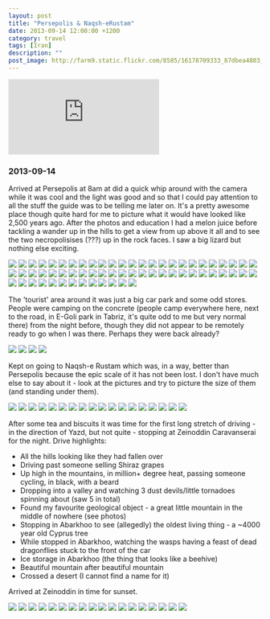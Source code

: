 ```yaml
---
layout: post
title: "Persepolis & Naqsh-eRustam"
date: 2013-09-14 12:00:00 +1200
category: travel
tags: [Iran]
description: ""
post_image: http://farm9.static.flickr.com/8585/16178709333_87dbea4803_o.jpg
---
```

<div class="google-maps">  
<iframe src="https://www.google.com/maps/d/embed?mid=zLNzl8v_LJ0w.kR315UJemLHw" frameborder="0" style="border:0"></iframe>  
</div>

### 2013-09-14

Arrived at Persepolis at 8am at did a quick whip around with the camera
while it was cool and the light was good and so that I could pay
attention to all the stuff the guide was to be telling me later on. It's
a pretty awesome place though quite hard for me to picture what it would
have looked like 2,500 years ago. After the photos and education I had a
melon juice before tackling a wander up in the hills to get a view from
up above it all and to see the two necropolisises (???) up in the rock
faces. I saw a big lizard but nothing else exciting.

[![](http://farm6.static.flickr.com/5456/9990727275_ace2a43c18_c.jpg)](http://farm6.static.flickr.com/5456/9990727275_0b416effb8_o.jpg)
[![](http://farm3.static.flickr.com/2845/9990730484_1d8c851337_c.jpg)](http://farm3.static.flickr.com/2845/9990730484_556d7173eb_o.jpg)
[![](http://farm8.static.flickr.com/7371/9990732294_525c5da9bd_c.jpg)](http://farm8.static.flickr.com/7371/9990732294_e7d4f436c0_o.jpg)
[![](http://farm6.static.flickr.com/5457/9990731685_016e07fccf_c.jpg)](http://farm6.static.flickr.com/5457/9990731685_223f2e7431_o.jpg)
[![](http://farm8.static.flickr.com/7434/9990861023_776d5cd6f3_c.jpg)](http://farm8.static.flickr.com/7434/9990861023_2532e4b99a_o.jpg)
[![](http://farm3.static.flickr.com/2807/9990786876_ae677a900e_c.jpg)](http://farm3.static.flickr.com/2807/9990786876_725a6d971a_o.jpg)
[![](http://farm4.static.flickr.com/3754/9990736255_d558d23f1f_c.jpg)](http://farm4.static.flickr.com/3754/9990736255_ef5969d9b2_o.jpg)
[![](http://farm3.static.flickr.com/2816/9990738634_62ef9cf5f8_c.jpg)](http://farm3.static.flickr.com/2816/9990738634_4b97017bc6_o.jpg)
[![](http://farm3.static.flickr.com/2850/9990738485_2f6ba24572_c.jpg)](http://farm3.static.flickr.com/2850/9990738485_ed80431cae_o.jpg)
[![](http://farm3.static.flickr.com/2868/9990791806_8fec535975_c.jpg)](http://farm3.static.flickr.com/2868/9990791806_e88b8e0b29_o.jpg)
[![](http://farm3.static.flickr.com/2838/9990869933_2ddbd0a9af_c.jpg)](http://farm3.static.flickr.com/2838/9990869933_d20844ba5f_o.jpg)
[![](http://farm6.static.flickr.com/5463/9990794636_75615687d3_c.jpg)](http://farm6.static.flickr.com/5463/9990794636_7b3531b0d3_o.jpg)
[![](http://farm6.static.flickr.com/5469/9990745064_ffc4d3f7f2_c.jpg)](http://farm6.static.flickr.com/5469/9990745064_c5d8a4e212_o.jpg)
[![](http://farm8.static.flickr.com/7379/9990874563_a41fbcd108_c.jpg)](http://farm8.static.flickr.com/7379/9990874563_3810901588_o.jpg)
[![](http://farm3.static.flickr.com/2829/9990876593_d62c95bb14_c.jpg)](http://farm3.static.flickr.com/2829/9990876593_dc21bb7b92_o.jpg)
[![](http://farm8.static.flickr.com/7445/9990749375_4438a801af_c.jpg)](http://farm8.static.flickr.com/7445/9990749375_2589f93986_o.jpg)
[![](http://farm4.static.flickr.com/3739/9990753094_409aa4c7df_c.jpg)](http://farm4.static.flickr.com/3739/9990753094_8c3502327e_o.jpg)
[![](http://farm8.static.flickr.com/7362/9990880963_4d7c111bd9_c.jpg)](http://farm8.static.flickr.com/7362/9990880963_50443f6908_o.jpg)
[![](http://farm8.static.flickr.com/7389/9990805006_69ef0c7da4_c.jpg)](http://farm8.static.flickr.com/7389/9990805006_5802e45f27_o.jpg)
[![](http://farm3.static.flickr.com/2884/9990754875_dc2a952272_c.jpg)](http://farm3.static.flickr.com/2884/9990754875_bbdc86c915_o.jpg)
[![](http://farm8.static.flickr.com/7373/9990886173_865814a601_c.jpg)](http://farm8.static.flickr.com/7373/9990886173_3180d7643b_o.jpg)
[![](http://farm3.static.flickr.com/2812/9990887923_74ce2ed8e6_c.jpg)](http://farm3.static.flickr.com/2812/9990887923_d8b2f35a67_o.jpg)
[![](http://farm8.static.flickr.com/7375/9990761734_3cfb47def1_c.jpg)](http://farm8.static.flickr.com/7375/9990761734_76eb19cdb8_o.jpg)
[![](http://farm8.static.flickr.com/7427/9990891073_52dee83528_c.jpg)](http://farm8.static.flickr.com/7427/9990891073_4bfe182fde_o.jpg)
[![](http://farm4.static.flickr.com/3677/9990892663_673e16ee3b_c.jpg)](http://farm4.static.flickr.com/3677/9990892663_c80588b086_o.jpg)
[![](http://farm8.static.flickr.com/7416/9990766794_243e9c7459_c.jpg)](http://farm8.static.flickr.com/7416/9990766794_66f5289228_o.jpg)
[![](http://farm3.static.flickr.com/2893/9990766935_1294ed348a_c.jpg)](http://farm3.static.flickr.com/2893/9990766935_b3d61da7e8_o.jpg)
[![](http://farm3.static.flickr.com/2838/9990896853_28629a107f_c.jpg)](http://farm3.static.flickr.com/2838/9990896853_1e83d4dd2b_o.jpg)
[![](http://farm8.static.flickr.com/7415/9990898033_010a341426_c.jpg)](http://farm8.static.flickr.com/7415/9990898033_c6a0986d43_o.jpg)
[![](http://farm6.static.flickr.com/5539/9990822436_deb74b6083_c.jpg)](http://farm6.static.flickr.com/5539/9990822436_3f9a3b6d6d_o.jpg)
[![](http://farm3.static.flickr.com/2819/9990773644_a0a3a64556_c.jpg)](http://farm3.static.flickr.com/2819/9990773644_fc7b63764c_o.jpg)
[![](http://farm3.static.flickr.com/2878/9990825466_724bf4812b_c.jpg)](http://farm3.static.flickr.com/2878/9990825466_d2ca1efb86_o.jpg)
[![](http://farm6.static.flickr.com/5516/9990904783_05dda37cb8_c.jpg)](http://farm6.static.flickr.com/5516/9990904783_1c490efde2_o.jpg)
[![](http://farm3.static.flickr.com/2848/9990829446_d4d7ba65bc_c.jpg)](http://farm3.static.flickr.com/2848/9990829446_448590ebba_o.jpg)
[![](http://farm3.static.flickr.com/2834/9990908443_fb1f20f5f3_c.jpg)](http://farm3.static.flickr.com/2834/9990908443_48c4825cea_o.jpg)
[![](http://farm8.static.flickr.com/7315/9990782685_3080a3156f_c.jpg)](http://farm8.static.flickr.com/7315/9990782685_0ff233f569_o.jpg)
[![](http://farm4.static.flickr.com/3780/9990785115_0e31264566_c.jpg)](http://farm4.static.flickr.com/3780/9990785115_7a0cfe1ca6_o.jpg)
[![](http://farm6.static.flickr.com/5530/9990788954_2250d12732_c.jpg)](http://farm6.static.flickr.com/5530/9990788954_eaf24e3495_o.jpg)
[![](http://farm8.static.flickr.com/7375/9990840856_b0fa7b9dcb_c.jpg)](http://farm8.static.flickr.com/7375/9990840856_c645b6a79a_o.jpg)
[![](http://farm6.static.flickr.com/5492/9990790785_75583e88e4_c.jpg)](http://farm6.static.flickr.com/5492/9990790785_f46b2c19f3_o.jpg)
[![](http://farm8.static.flickr.com/7300/9990792265_e76e0fca32_c.jpg)](http://farm8.static.flickr.com/7300/9990792265_79e61b7925_o.jpg)
[![](http://farm6.static.flickr.com/5538/9990793335_524dcb664c_c.jpg)](http://farm6.static.flickr.com/5538/9990793335_2fd8ccccc8_o.jpg)
[![](http://farm8.static.flickr.com/7362/9990923903_9ae054bcbd_c.jpg)](http://farm8.static.flickr.com/7362/9990923903_d5ddfcc82b_o.jpg)
[![](http://farm4.static.flickr.com/3678/9990848906_54ef372f20_c.jpg)](http://farm4.static.flickr.com/3678/9990848906_a155072087_o.jpg)
[![](http://farm3.static.flickr.com/2827/9990850896_fa816a1c8e_c.jpg)](http://farm3.static.flickr.com/2827/9990850896_d0f35386e3_o.jpg)
[![](http://farm6.static.flickr.com/5447/9990800985_2fcb5a8aaf_c.jpg)](http://farm6.static.flickr.com/5447/9990800985_2e6f94fd51_o.jpg)
[![](http://farm4.static.flickr.com/3766/9990802915_beae4bb0bf_c.jpg)](http://farm4.static.flickr.com/3766/9990802915_2576c9c156_o.jpg)
[![](http://farm6.static.flickr.com/5330/9990932683_d0643361a6_c.jpg)](http://farm6.static.flickr.com/5330/9990932683_0a0cb17cf7_o.jpg)
[![](http://farm3.static.flickr.com/2881/9990805065_0f48ec14c7_c.jpg)](http://farm3.static.flickr.com/2881/9990805065_9b55bceb9f_o.jpg)
[![](http://farm8.static.flickr.com/7406/9990808494_e4bfd425db_c.jpg)](http://farm8.static.flickr.com/7406/9990808494_4206e6e60d_o.jpg)
[![](http://farm8.static.flickr.com/7329/9991140003_3a934cc9f5_c.jpg)](http://farm8.static.flickr.com/7329/9991140003_fdc9fcf1c3_o.jpg)
[![](http://farm4.static.flickr.com/3710/9991067006_71b6cbd0e4_c.jpg)](http://farm4.static.flickr.com/3710/9991067006_430ea2259a_o.jpg)
[![](http://farm4.static.flickr.com/3728/9991018755_6d87130164_c.jpg)](http://farm4.static.flickr.com/3728/9991018755_a0d1e1afbf_o.jpg)
[![](http://farm6.static.flickr.com/5497/9991144083_1e4f59a7c8_c.jpg)](http://farm6.static.flickr.com/5497/9991144083_d21b1dece6_o.jpg)
[![](http://farm3.static.flickr.com/2817/9991070776_3f0a9d7174_c.jpg)](http://farm3.static.flickr.com/2817/9991070776_40c3d10a03_o.jpg)
[![](http://farm6.static.flickr.com/5480/9991147663_ceb2d9a428_c.jpg)](http://farm6.static.flickr.com/5480/9991147663_4e0ab6d372_o.jpg)
[![](http://farm8.static.flickr.com/7357/9991024884_6eb154734d_c.jpg)](http://farm8.static.flickr.com/7357/9991024884_4b2b2d51d8_o.jpg)
[![](http://farm8.static.flickr.com/7460/9991076186_75aa84a2ae_c.jpg)](http://farm8.static.flickr.com/7460/9991076186_9e29c2e2d0_o.jpg)
[![](http://farm8.static.flickr.com/7393/9991153203_ee13b50834_c.jpg)](http://farm8.static.flickr.com/7393/9991153203_1e36e59a2e_o.jpg)
[![](http://farm6.static.flickr.com/5459/9991030144_68c4c7e686_c.jpg)](http://farm6.static.flickr.com/5459/9991030144_eac9612719_o.jpg)
[![](http://farm4.static.flickr.com/3754/9991080456_5bb62f103f_c.jpg)](http://farm4.static.flickr.com/3754/9991080456_a1088480b0_o.jpg)
[![](http://farm8.static.flickr.com/7449/9991032024_905ff442ef_c.jpg)](http://farm8.static.flickr.com/7449/9991032024_03c061f316_o.jpg)
[![](http://farm4.static.flickr.com/3707/9991034254_5d078d5314_c.jpg)](http://farm4.static.flickr.com/3707/9991034254_6d6db68f08_o.jpg)

The 'tourist' area around it was just a big car park and some odd
stores. People were camping on the concrete (people camp everywhere
here, next to the road, in E-Goli park in Tabriz, it's quite odd to me
but very normal there) from the night before, though they did not appear
to be remotely ready to go when I was there. Perhaps they were back
already?

[![](http://farm8.static.flickr.com/7291/9990855163_bc9433f4bc_c.jpg)](http://farm8.static.flickr.com/7291/9990855163_f9e31fd39d_o.jpg)
[![](http://farm6.static.flickr.com/5522/9991035924_66e40995e1_c.jpg)](http://farm6.static.flickr.com/5522/9991035924_0397fc37a5_o.jpg)
[![](http://farm8.static.flickr.com/7301/9991161983_c4ed1d75cb_c.jpg)](http://farm8.static.flickr.com/7301/9991161983_d6058119ce_o.jpg)
[![](http://farm4.static.flickr.com/3817/9991039685_51bd147d50_c.jpg)](http://farm4.static.flickr.com/3817/9991039685_c880e6a1e0_o.jpg)

Kept on going to Naqsh-e Rustam which was, in a way, better than
Persepolis because the epic scale of it has not been lost. I don't have
much else to say about it - look at the pictures and try to picture the
size of them (and standing under them).

[![](http://farm3.static.flickr.com/2846/9991090596_114bd6d9da_c.jpg)](http://farm3.static.flickr.com/2846/9991090596_b3a72df346_o.jpg)
[![](http://farm4.static.flickr.com/3712/9991091906_f895363833_c.jpg)](http://farm4.static.flickr.com/3712/9991091906_191145bb70_o.jpg)
[![](http://farm4.static.flickr.com/3721/9991169133_12ced3356b_c.jpg)](http://farm4.static.flickr.com/3721/9991169133_d447e18fc8_o.jpg)
[![](http://farm3.static.flickr.com/2854/9991095906_69d56b3408_c.jpg)](http://farm3.static.flickr.com/2854/9991095906_196b17af12_o.jpg)
[![](http://farm6.static.flickr.com/5525/9991048185_12f4acbc5b_c.jpg)](http://farm6.static.flickr.com/5525/9991048185_42672b2491_o.jpg)
[![](http://farm4.static.flickr.com/3796/9991050485_555305e64d_c.jpg)](http://farm4.static.flickr.com/3796/9991050485_e4c6e15238_o.jpg)
[![](http://farm4.static.flickr.com/3763/9991177823_68cb9f2ef7_c.jpg)](http://farm4.static.flickr.com/3763/9991177823_b65376c068_o.jpg)
[![](http://farm3.static.flickr.com/2883/9991054974_b668e00b45_c.jpg)](http://farm3.static.flickr.com/2883/9991054974_99ceeaf8fd_o.jpg)
[![](http://farm4.static.flickr.com/3702/9991058135_c3e02f2403_c.jpg)](http://farm4.static.flickr.com/3702/9991058135_fc68dbf011_o.jpg)
[![](http://farm8.static.flickr.com/7408/9991060874_8b1b6781e0_c.jpg)](http://farm8.static.flickr.com/7408/9991060874_12d51a4a0d_o.jpg)
[![](http://farm4.static.flickr.com/3760/9991187893_f8c400f5a0_c.jpg)](http://farm4.static.flickr.com/3760/9991187893_df34d1fcd2_o.jpg)
[![](http://farm4.static.flickr.com/3777/9991114136_7df28cbc06_c.jpg)](http://farm4.static.flickr.com/3777/9991114136_b57bf70cda_o.jpg)
[![](http://farm4.static.flickr.com/3814/9991115396_e305f20c77_c.jpg)](http://farm4.static.flickr.com/3814/9991115396_d13706de50_o.jpg)
[![](http://farm4.static.flickr.com/3672/9991068115_8d7331c5f8_c.jpg)](http://farm4.static.flickr.com/3672/9991068115_b0f4d780c2_o.jpg)
[![](http://farm8.static.flickr.com/7407/9991070134_e857dc5d65_c.jpg)](http://farm8.static.flickr.com/7407/9991070134_3ea33a62ff_o.jpg)
[![](http://farm4.static.flickr.com/3821/9991121486_3f7b6f647a_c.jpg)](http://farm4.static.flickr.com/3821/9991121486_3d9f3aed52_o.jpg)
[![](http://farm4.static.flickr.com/3762/9991073784_db6b4d4fea_c.jpg)](http://farm4.static.flickr.com/3762/9991073784_d4de81f79f_o.jpg)
[![](http://farm3.static.flickr.com/2820/9991075504_1543e2eb31_c.jpg)](http://farm3.static.flickr.com/2820/9991075504_bcf4b868ba_o.jpg)

After some tea and biscuits it was time for the first long stretch of
driving - in the direction of Yazd, but not quite - stopping at
Zeinoddin Caravanserai for the night. Drive highlights:

-   All the hills looking like they had fallen over
-   Driving past someone selling Shiraz grapes
-   Up high in the mountains, in million+ degree heat, passing someone
    cycling, in black, with a beard
-   Dropping into a valley and watching 3 dust devils/little tornadoes
    spinning about (saw 5 in total)
-   Found my favourite geological object - a great little mountain in
    the middle of nowhere (see photos)
-   Stopping in Abarkhoo to see (allegedly) the oldest living thing - a
    \~4000 year old Cyprus tree
-   While stopped in Abarkhoo, watching the wasps having a feast of dead
    dragonflies stuck to the front of the car
-   Ice storage in Abarkhoo (the thing that looks like a beehive)
-   Beautiful mountain after beautiful mountain
-   Crossed a desert (I cannot find a name for it)

Arrived at Zeinoddin in time for sunset.

[![](http://farm8.static.flickr.com/7329/9991201323_cf21fe4fcb_c.jpg)](http://farm8.static.flickr.com/7329/9991201323_140b56a1dc_o.jpg)
[![](http://farm8.static.flickr.com/7297/9991202743_86b35fc4ed_c.jpg)](http://farm8.static.flickr.com/7297/9991202743_b4eda878f7_o.jpg)
[![](http://farm4.static.flickr.com/3747/9991079925_33f32032a2_c.jpg)](http://farm4.static.flickr.com/3747/9991079925_30fc2edb1b_o.jpg)
[![](http://farm3.static.flickr.com/2869/9991081025_bb07a6a474_c.jpg)](http://farm3.static.flickr.com/2869/9991081025_8b97017966_o.jpg)
[![](http://farm4.static.flickr.com/3761/9991130736_a1808b6064_c.jpg)](http://farm4.static.flickr.com/3761/9991130736_52c3f5723a_o.jpg)
[![](http://farm8.static.flickr.com/7433/9991131746_cff32a83c5_c.jpg)](http://farm8.static.flickr.com/7433/9991131746_ca6de4d9e8_o.jpg)
[![](http://farm3.static.flickr.com/2890/9991083734_df1c167741_c.jpg)](http://farm3.static.flickr.com/2890/9991083734_7defc6d464_o.jpg)
[![](http://farm8.static.flickr.com/7351/9991084544_d94bac6b64_c.jpg)](http://farm8.static.flickr.com/7351/9991084544_f6e07f7e3f_o.jpg)
[![](http://farm3.static.flickr.com/2867/9991134506_2056d7a807_c.jpg)](http://farm3.static.flickr.com/2867/9991134506_4a887c5026_o.jpg)
[![](http://farm8.static.flickr.com/7371/9991087415_52ee53d77f_c.jpg)](http://farm8.static.flickr.com/7371/9991087415_156aff6d20_o.jpg)
[![](http://farm8.static.flickr.com/7444/9991213073_858c6f9646_c.jpg)](http://farm8.static.flickr.com/7444/9991213073_5d7ef5fdc5_o.jpg)
[![](http://farm8.static.flickr.com/7383/9991089514_73904be0aa_c.jpg)](http://farm8.static.flickr.com/7383/9991089514_64f4c4d812_o.jpg)
[![](http://farm4.static.flickr.com/3680/9991139976_40108c422c_c.jpg)](http://farm4.static.flickr.com/3680/9991139976_91149036d2_o.jpg)
[![](http://farm3.static.flickr.com/2862/9991141366_806f4f31ba_c.jpg)](http://farm3.static.flickr.com/2862/9991141366_b97bc28b21_o.jpg)
[![](http://farm6.static.flickr.com/5475/9991094895_caf9330b95_c.jpg)](http://farm6.static.flickr.com/5475/9991094895_a3fd24dc39_o.jpg)
[![](http://farm8.static.flickr.com/7321/9991220373_4731c0a687_c.jpg)](http://farm8.static.flickr.com/7321/9991220373_047186b8e8_o.jpg)
[![](http://farm8.static.flickr.com/7383/9991221293_3ce1bb91c6_c.jpg)](http://farm8.static.flickr.com/7383/9991221293_0d104bf9ea_o.jpg)
[![](http://farm3.static.flickr.com/2853/9991097795_54c6a7f26f_c.jpg)](http://farm3.static.flickr.com/2853/9991097795_e520370525_o.jpg)
